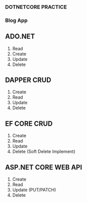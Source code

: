 ### DOTNETCORE PRACTICE

### Blog App

## ADO.NET

1. Read
2. Create
3. Update
4. Delete

## DAPPER CRUD
1. Create
2. Read
3. Update
4. Delete

## EF CORE CRUD
1. Create
2. Read
3. Update
4. Delete (Soft Delete Implement)

## ASP.NET CORE WEB API
1. Create
2. Read
3. Update (PUT/PATCH)
4. Delete 
